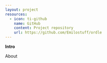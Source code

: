 ```yaml
---
layout: project
resources:
  - icon: ti-github
    name: GitHub
    content: Project repository
    url: https://github.com/Emilostuff/ordle
---
```


**Intro**
    
About
